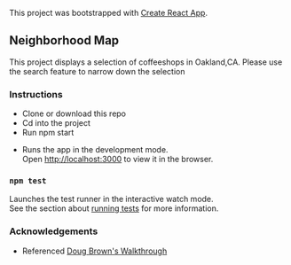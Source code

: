 This project was bootstrapped with [Create React App](https://github.com/facebook/create-react-app).

## Neighborhood Map

This project displays a selection of coffeeshops in Oakland,CA. Please use the search feature to narrow down the selection

### Instructions

- Clone or download this repo
- Cd into the project
- Run npm start
* Runs the app in the development mode.<br>
Open [http://localhost:3000](http://localhost:3000) to view it in the browser.

### `npm test`

Launches the test runner in the interactive watch mode.<br>
See the section about [running tests](https://facebook.github.io/create-react-app/docs/running-tests) for more information.

### Acknowledgements
- Referenced [Doug Brown's Walkthrough](https://www.youtube.com/watch?v=NVAVLCJwAAo&feature=youtu.be)
